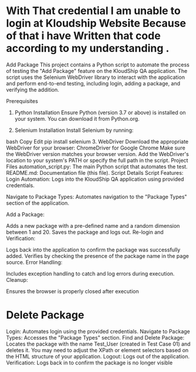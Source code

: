 # With That credential I am unable to login at Kloudship Website Because of that i have Written that code according to my understanding .

Add Package
This project contains a Python script to automate the process of testing the "Add Package" feature on the KloudShip QA application. The script uses the Selenium WebDriver library to interact with the application and perform end-to-end testing, including login, adding a package, and verifying the addition.

Prerequisites
1. Python Installation
Ensure Python (version 3.7 or above) is installed on your system. You can download it from Python.org.

2. Selenium Installation
Install Selenium by running:

bash
Copy
Edit
pip install selenium
3. WebDriver
Download the appropriate WebDriver for your browser:
ChromeDriver for Google Chrome
Make sure the WebDriver version matches your browser version.
Add the WebDriver's location to your system's PATH or specify the full path in the script.
Project Files
automation_script.py: The main Python script that automates the test.
README.md: Documentation file (this file).
Script Details
Script Features:
Login Automation: Logs into the KloudShip QA application using provided credentials.

Navigate to Package Types: Automates navigation to the "Package Types" section of the application.

Add a Package:

Adds a new package with a pre-defined name and a random dimension between 1 and 20.
Saves the package and logs out.
Re-login and Verification:

Logs back into the application to confirm the package was successfully added.
Verifies by checking the presence of the package name in the page source.
Error Handling:

Includes exception handling to catch and log errors during execution.
Cleanup:

Ensures the browser is properly closed after execution

# Delete Package
Login: Automates login using the provided credentials.
Navigate to Package Types: Accesses the "Package Types" section.
Find and Delete Package: Locates the package with the name Test_User (created in Test Case 01) and deletes it. You may need to adjust the XPath or element selectors based on the HTML structure of your application.
Logout: Logs out of the application.
Verification: Logs back in to confirm the package is no longer visible
